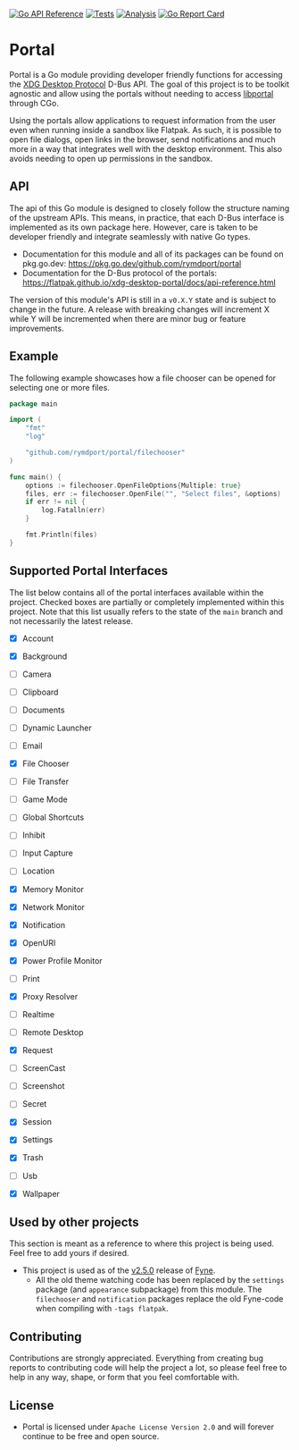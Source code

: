 [![Go API Reference](https://img.shields.io/badge/go-documentation-blue.svg?style=flat)](https://pkg.go.dev/github.com/rymdport/portal)
[![Tests](https://github.com/rymdport/portal/actions/workflows/tests.yml/badge.svg)](https://github.com/rymdport/portal/actions/workflows/tests.yml)
[![Analysis](https://github.com/rymdport/portal/actions/workflows/analysis.yml/badge.svg)](https://github.com/rymdport/portal/actions/workflows/analysis.yml)
[![Go Report Card](https://goreportcard.com/badge/github.com/rymdport/portal)](https://goreportcard.com/report/github.com/rymdport/portal)

# Portal

Portal is a Go module providing developer friendly functions for accessing the [XDG Desktop Protocol](https://flatpak.github.io/xdg-desktop-portal/) D-Bus API. The goal of this project is to be toolkit agnostic and allow using the portals without needing to access [libportal](https://github.com/flatpak/libportal) through CGo. 

Using the portals allow applications to request information from the user even when running inside a sandbox like Flatpak. As such, it is possible to open file dialogs, open links in the browser, send notifications and much more in a way that integrates well with the desktop environment. This also avoids needing to open up permissions in the sandbox.

## API

The api of this Go module is designed to closely follow the structure naming of the upstream APIs. This means, in practice, that each D-Bus interface is implemented as its own package here. However, care is taken to be developer friendly and integrate seamlessly with native Go types.

- Documentation for this module and all of its packages can be found on pkg.go.dev: https://pkg.go.dev/github.com/rymdport/portal
- Documentation for the D-Bus protocol of the portals: https://flatpak.github.io/xdg-desktop-portal/docs/api-reference.html


The version of this module's API is still in a `v0.X.Y` state and is subject to change in the future.
A release with breaking changes will increment X while Y will be incremented when there are minor bug or feature improvements.

## Example

The following example showcases how a file chooser can be opened for selecting one or more files.


```go
package main

import (
	"fmt"
	"log"

	"github.com/rymdport/portal/filechooser"
)

func main() {
	options := filechooser.OpenFileOptions{Multiple: true}
	files, err := filechooser.OpenFile("", "Select files", &options)
	if err != nil {
		log.Fatalln(err)
	}

	fmt.Println(files)
}
```

## Supported Portal Interfaces

The list below contains all of the portal interfaces available within the project. Checked boxes are partially or completely implemented within this project. Note that this list usually refers to the state of the `main` branch and not necessarily the latest release.

- [x] Account
- [x] Background
- [ ] Camera
- [ ] Clipboard
- [ ] Documents
- [ ] Dynamic Launcher
- [ ] Email
- [x] File Chooser
- [ ] File Transfer
- [ ] Game Mode
- [ ] Global Shortcuts
- [ ] Inhibit
- [ ] Input Capture
- [ ] Location
- [x] Memory Monitor
- [x] Network Monitor
- [x] Notification
- [x] OpenURI
- [x] Power Profile Monitor
- [ ] Print
- [x] Proxy Resolver
- [ ] Realtime
- [ ] Remote Desktop
- [x] Request
- [ ] ScreenCast
- [ ] Screenshot
- [ ] Secret
- [x] Session
- [x] Settings
- [x] Trash
- [ ] Usb
- [x] Wallpaper


## Used by other projects

This section is meant as a reference to where this project is being used. Feel free to add yours if desired.

- This project is used as of the [v2.5.0](https://github.com/fyne-io/fyne/releases/tag/v2.5.0) release of [Fyne](https://fyne.io).
  - All the old theme watching code has been replaced by the `settings` package (and `appearance` subpackage) from this module. The `filechooser` and `notification` packages replace the old Fyne-code when compiling with `-tags flatpak`.

## Contributing

Contributions are strongly appreciated. Everything from creating bug reports to contributing code will help the project a lot, so please feel free to help in any way, shape, or form that you feel comfortable with.

## License
- Portal is licensed under `Apache License Version 2.0` and will forever continue to be free and open source.
